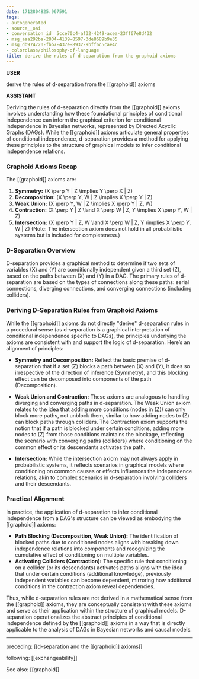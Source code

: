 ```yaml
---
date: 1712804825.967591
tags:
- autogenerated
- source__oai
- conversation_id__5cce70c4-af32-4249-acea-23ff67e8d432
- msg_aaa292ba-2804-4139-8597-3de8689b9e35
- msg_db974720-fbb7-437e-8932-9bff6c5cae4c
- colorclass/philosophy-of-language
title: derive the rules of d-separation from the graphoid axioms
---
```


**USER**

derive the rules of d-separation from the [[graphoid]] axioms


**ASSISTANT**

Deriving the rules of d-separation directly from the [[graphoid]] axioms involves understanding how these foundational principles of conditional independence can inform the graphical criterion for conditional independence in Bayesian networks, represented by Directed Acyclic Graphs (DAGs). While the [[graphoid]] axioms articulate general properties of conditional independence, d-separation provides a method for applying these principles to the structure of graphical models to infer conditional independence relations.

### Graphoid Axioms Recap

The [[graphoid]] axioms are:

1. **Symmetry:** \(X \perp Y | Z \implies Y \perp X | Z\)
2. **Decomposition:** \(X \perp Y, W | Z \implies X \perp Y | Z\)
3. **Weak Union:** \(X \perp Y, W | Z \implies X \perp Y | Z, W\)
4. **Contraction:** \(X \perp Y | Z \land X \perp W | Z, Y \implies X \perp Y, W | Z\)
5. **Intersection:** \(X \perp Y | Z, W \land X \perp W | Z, Y \implies X \perp Y, W | Z\) (Note: The intersection axiom does not hold in all probabilistic systems but is included for completeness.)

### D-Separation Overview

D-separation provides a graphical method to determine if two sets of variables \(X\) and \(Y\) are conditionally independent given a third set \(Z\), based on the paths between \(X\) and \(Y\) in a DAG. The primary rules of d-separation are based on the types of connections along these paths: serial connections, diverging connections, and converging connections (including colliders).

### Deriving D-Separation Rules from Graphoid Axioms

While the [[graphoid]] axioms do not directly "derive" d-separation rules in a procedural sense (as d-separation is a graphical interpretation of conditional independence specific to DAGs), the principles underlying the axioms are consistent with and support the logic of d-separation. Here’s an alignment of principles:

- **Symmetry and Decomposition:** Reflect the basic premise of d-separation that if a set \(Z\) blocks a path between \(X\) and \(Y\), it does so irrespective of the direction of inference (Symmetry), and this blocking effect can be decomposed into components of the path (Decomposition).

- **Weak Union and Contraction:** These axioms are analogous to handling diverging and converging paths in d-separation. The Weak Union axiom relates to the idea that adding more conditions (nodes in \(Z\)) can only block more paths, not unblock them, similar to how adding nodes to \(Z\) can block paths through colliders. The Contraction axiom supports the notion that if a path is blocked under certain conditions, adding more nodes to \(Z\) from those conditions maintains the blockage, reflecting the scenario with converging paths (colliders) where conditioning on the common effect or its descendants activates the path.

- **Intersection:** While the intersection axiom may not always apply in probabilistic systems, it reflects scenarios in graphical models where conditioning on common causes or effects influences the independence relations, akin to complex scenarios in d-separation involving colliders and their descendants.

### Practical Alignment

In practice, the application of d-separation to infer conditional independence from a DAG's structure can be viewed as embodying the [[graphoid]] axioms:
- **Path Blocking (Decomposition, Weak Union):** The identification of blocked paths due to conditioned nodes aligns with breaking down independence relations into components and recognizing the cumulative effect of conditioning on multiple variables.
- **Activating Colliders (Contraction):** The specific rule that conditioning on a collider (or its descendants) activates paths aligns with the idea that under certain conditions (additional knowledge), previously independent variables can become dependent, mirroring how additional conditions in the contraction axiom reveal dependencies.

Thus, while d-separation rules are not derived in a mathematical sense from the [[graphoid]] axioms, they are conceptually consistent with these axioms and serve as their application within the structure of graphical models. D-separation operationalizes the abstract principles of conditional independence defined by the [[graphoid]] axioms in a way that is directly applicable to the analysis of DAGs in Bayesian networks and causal models.


---

preceding: [[d-separation and the [[graphoid]] axioms]]  


following: [[exchangeability]]

See also: [[graphoid]]